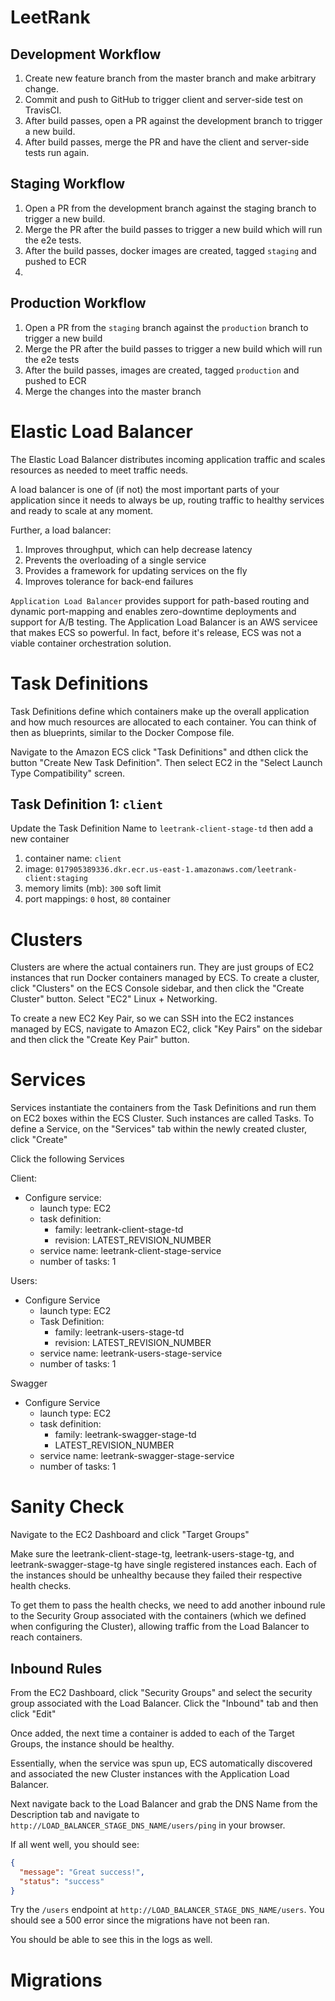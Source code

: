 # LeetRank

## Development Workflow

1. Create new feature branch from the master branch and make arbitrary change.
2. Commit and push to GitHub to trigger client and server-side test on TravisCI.
3. After build passes, open a PR against the development branch to trigger a new build.
4. After build passes, merge the PR and have the client and server-side tests run again.

## Staging Workflow

1. Open a PR from the development branch against the staging branch to trigger a new build.
2. Merge the PR after the build passes to trigger a new build which will run the e2e tests.
3. After the build passes, docker images are created, tagged `staging` and pushed to ECR
4. 

## Production Workflow

1. Open a PR from the `staging` branch against the `production` branch to trigger a new build
2. Merge the PR after the build passes to trigger a new build which will run the e2e tests
3. After the build passes, images are created, tagged `production` and pushed to ECR
4. Merge the changes into the master branch

# Elastic Load Balancer

The Elastic Load Balancer distributes incoming application traffic and scales resources as needed to meet traffic needs.

A load balancer is one of (if not) the most important parts of your application since it needs to always be up, routing traffic to healthy services and ready to scale at any moment.

Further, a load balancer:

1. Improves throughput, which can help decrease latency
2. Prevents the overloading of a single service
3. Provides a framework for updating services on the fly
4. Improves tolerance for back-end failures

`Application Load Balancer` provides support for path-based routing and dynamic port-mapping and enables zero-downtime deployments and support for A/B testing. The Application Load Balancer is an AWS servicee that makes ECS so powerful. In fact, before it's release, ECS was not a viable container orchestration solution.

# Task Definitions

Task Definitions define which containers make up the overall application and how much resources are allocated to each container. You can think of then as blueprints, similar to the Docker Compose file.

Navigate to the Amazon ECS click "Task Definitions" and dthen click the button "Create New Task Definition". Then select EC2 in the "Select Launch Type Compatibility" screen.

## Task Definition 1: `client`

Update the Task Definition Name to `leetrank-client-stage-td` then add a new container

1. container name: `client`
2. image: `017905389336.dkr.ecr.us-east-1.amazonaws.com/leetrank-client:staging`
3. memory limits (mb): `300` soft limit
4. port mappings: `0` host, `80` container

# Clusters 

Clusters are where the actual containers run. 
They are just groups of EC2 instances that run Docker containers managed by ECS. To create a cluster, click "Clusters" on the ECS Console sidebar, and then click the "Create Cluster" button. Select "EC2" Linux + Networking.

To create a new EC2 Key Pair, so we can SSH into the EC2 instances managed by ECS, navigate to Amazon EC2, click "Key Pairs" on the sidebar and then click the "Create Key Pair" button.

# Services 

Services instantiate the containers from the Task Definitions and run them on EC2 boxes within the ECS Cluster. Such instances are called Tasks. To define a Service, on the "Services" tab within the newly created cluster, click "Create"

Click the following Services

Client:
- Configure service:
  + launch type: EC2
  + task definition: 
    * family: leetrank-client-stage-td
    * revision: LATEST_REVISION_NUMBER
  + service name: leetrank-client-stage-service
  + number of tasks: 1

Users:
- Configure Service
  + launch type: EC2
  + Task Definition: 
    * family: leetrank-users-stage-td
    * revision: LATEST_REVISION_NUMBER
  + service name: leetrank-users-stage-service
  + number of tasks: 1

Swagger
- Configure Service
  + launch type: EC2
  + task definition: 
    * family: leetrank-swagger-stage-td
    * LATEST_REVISION_NUMBER
  + service name: leetrank-swagger-stage-service
  + number of tasks: 1

# Sanity Check

Navigate to the EC2 Dashboard and click "Target Groups"

Make sure the leetrank-client-stage-tg, leetrank-users-stage-tg, and leetrank-swagger-stage-tg have single registered instances each. Each of the instances should be unhealthy because they failed their respective health checks.

To get them to pass the health checks, we need to add another inbound rule to the Security Group associated with the containers (which we defined when configuring the Cluster), allowing traffic from the Load Balancer to reach containers.

## Inbound Rules

From the EC2 Dashboard, click "Security Groups" and select the security group associated with the Load Balancer. Click the "Inbound" tab and then click "Edit"

Once added, the next time a container is added to each of the Target Groups, the instance should be healthy.

Essentially, when the service was spun up, ECS automatically discovered and associated the new Cluster instances with the Application Load Balancer.

Next navigate back to the Load Balancer and grab the DNS Name from the Description tab and navigate to `http://LOAD_BALANCER_STAGE_DNS_NAME/users/ping` in your browser.

If all went well, you should see:

```json
{
  "message": "Great success!",
  "status": "success"
}
```

Try the `/users` endpoint at `http://LOAD_BALANCER_STAGE_DNS_NAME/users`. You should see a 500 error since the migrations have not been ran.

You should be able to see this in the logs as well.

# Migrations


